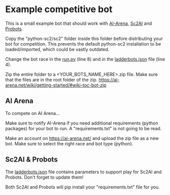 # Example competitive bot

This is a small example bot that should work with [AI-Arena](https://ai-arena.net/), [Sc2AI](https://sc2ai.net/) and [Probots](https://eschamp.com/shows/probots/).

Copy the "python-sc2/sc2" folder inside this folder before distributing your bot for competition. This prevents the default python-sc2 installation to be loaded/imported, which could be vastly outdated.

Change the bot race in the [run.py](run.py) (line 8) and in the [ladderbots.json](ladderbots.json) file (line 4).

Zip the entire folder to a <YOUR_BOTS_NAME_HERE>.zip file. Make sure that the files are in the root folder of the zip.
https://ai-arena.net/wiki/getting-started/#wiki-toc-bot-zip

## AI Arena

To compete on AI Arena...

Make sure to notify AI-Arena if you need additional requirements (python packages) for your bot to run. A "requirements.txt" is not going to be read.

Make an account on https://ai-arena.net/ and upload the zip file as a new bot. Make sure to select the right race and bot type (python).

## Sc2AI & Probots

The [ladderbots.json](ladderbots.json) file contains parameters to support play for Sc2AI and Probots. Don't forget to update them!

Both Sc2AI and Probots will pip install your "requirements.txt" file for you.
